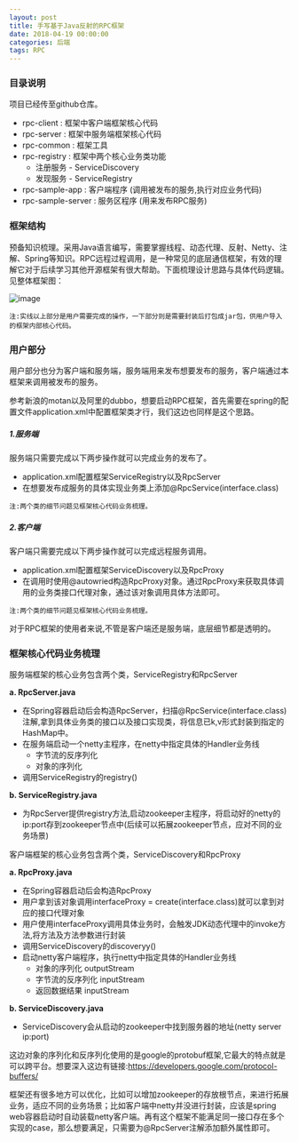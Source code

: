 ```yaml
---
layout: post
title: 手写基于Java反射的RPC框架
date: 2018-04-19 00:00:00
categories: 后端
tags: RPC
---
```

### 目录说明
项目已经传至github仓库。

* rpc-client : 框架中客户端框架核心代码
* rpc-server : 框架中服务端框架核心代码
* rpc-common : 框架工具
* rpc-registry : 框架中两个核心业务类功能
	* 注册服务 - ServiceDiscovery
	* 发现服务 - ServiceRegistry
* rpc-sample-app : 客户端程序 (调用被发布的服务,执行对应业务代码)
* rpc-sample-server : 服务区程序 (用来发布RPC服务)

### 框架结构

预备知识梳理。采用Java语言编写，需要掌握线程、动态代理、反射、Netty、注解、Spring等知识。RPC远程过程调用，是一种常见的底层通信框架，有效的理解它对于后续学习其他开源框架有很大帮助。下面梳理设计思路与具体代码逻辑。见整体框架图：

![image](https://i.loli.net/2019/06/30/5d1856abca77094129.jpg)

`注:实线以上部分是用户需要完成的操作，一下部分则是需要封装后打包成jar包，供用户导入的框架内部核心代码。`

### 用户部分
用户部分也分为客户端和服务端，服务端用来发布想要发布的服务，客户端通过本框架来调用被发布的服务。

参考新浪的motan以及阿里的dubbo，想要启动RPC框架，首先需要在spring的配置文件application.xml中配置框架类才行，我们这边也同样是这个思路。

##### 1.服务端
服务端只需要完成以下两步操作就可以完成业务的发布了。

* application.xml配置框架ServiceRegistry以及RpcServer
* 在想要发布成服务的具体实现业务类上添加@RpcService(interface.class)

`注:两个类的细节问题见框架核心代码业务梳理。`


##### 2.客户端
客户端只需要完成以下两步操作就可以完成远程服务调用。

* application.xml配置框架ServiceDiscovery以及RpcProxy
* 在调用时使用@autowried构造RpcProxy对象。通过RpcProxy来获取具体调用的业务类接口代理对象，通过该对象调用具体方法即可。

`注:两个类的细节问题见框架核心代码业务梳理。`

对于RPC框架的使用者来说,不管是客户端还是服务端，底层细节都是透明的。

### 框架核心代码业务梳理

服务端框架的核心业务包含两个类，ServiceRegistry和RpcServer

**a. RpcServer.java**

- 在Spring容器启动后会构造RpcServer，扫描@RpcService(interface.class)注解,拿到具体业务类的接口以及接口实现类，将信息已k,v形式封装到指定的HashMap中。
- 在服务端启动一个netty主程序，在netty中指定具体的Handler业务线
	- 字节流的反序列化 
	- 对象的序列化
- 调用ServiceRegistry的registry()

**b. ServiceRegistry.java**

- 为RpcServer提供registry方法,启动zookeeper主程序，将启动好的netty的ip:port存到zookeeper节点中(后续可以拓展zookeeper节点，应对不同的业务场景)

客户端框架的核心业务包含两个类，ServiceDiscovery和RpcProxy

**a. RpcProxy.java**

- 在Spring容器启动后会构造RpcProxy
- 用户拿到该对象调用interfaceProxy = create(interface.class)就可以拿到对应的接口代理对象
- 用户使用interfaceProxy调用具体业务时，会触发JDK动态代理中的invoke方法,将方法及方法参数进行封装
- 调用ServiceDiscovery的discoveryy()
- 启动netty客户端程序，执行netty中指定具体的Handler业务线
	- 对象的序列化 outputStream
	- 字节流的反序列化 inputStream
	- 返回数据结果 inputStream

**b. ServiceDiscovery.java**

- ServiceDiscovery会从启动的zookeeper中找到服务器的地址(netty server ip:port)

这边对象的序列化和反序列化使用的是google的protobuf框架,它最大的特点就是可以跨平台。想要深入这边有链接:https://developers.google.com/protocol-buffers/

框架还有很多地方可以优化，比如可以增加zookeeper的存放根节点，来进行拓展业务，适应不同的业务场景；比如客户端中netty并没进行封装，应该是spring web容器启动时自动装载netty客户端。再有这个框架不能满足同一接口存在多个实现的case，那么想要满足，只需要为@RpcServer注解添加额外属性即可。